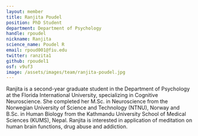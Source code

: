```yaml
---
layout: member
title: Ranjita Poudel
position: PhD Student
department: Department of Psychology
handle: rpoudel
nickname: Ranjita
science_name: Poudel R
email: rpoud001@fiu.edu
twitter: ranzita1
github: rpoudel1
osf: v9uf3
image: /assets/images/team/ranjita-poudel.jpg
---
```


Ranjita is a second-year graduate student in the Department of Psychology at the Florida International University, specializing in Cognitive Neuroscience. She completed her M.Sc. in Neuroscience from the Norwegian University of Science and Technology (NTNU), Norway and B.Sc. in Human Biology from the Kathmandu University School of Medical Sciences (KUMS), Nepal. Ranjita is interested in application of meditation on human brain functions, drug abuse and addiction.

